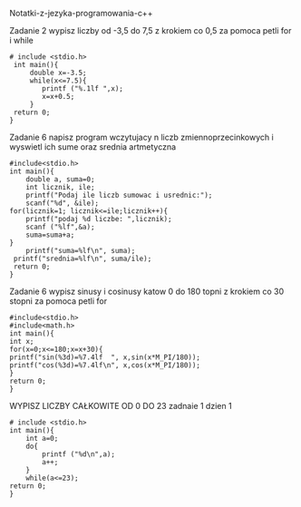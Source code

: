 Notatki-z-jezyka-programowania-c++ 


Zadanie 2 wypisz liczby od -3,5 do 7,5 z krokiem co 0,5 za pomoca petli for i while
```
# include <stdio.h>
 int main(){
     double x=-3.5;
     while(x<=7.5){
     	printf ("%.1lf ",x);
     	x=x+0.5;
	 }
 return 0;
}
```
Zadanie 6 napisz program wczytujacy n liczb zmiennoprzecinkowych i wyswietl ich sume oraz srednia artmetyczna

```
#include<stdio.h>
int main(){
	double a, suma=0;
	int licznik, ile;
	printf("Podaj ile liczb sumowac i usrednic:");
    scanf("%d", &ile);
for(licznik=1; licznik<=ile;licznik++){
    printf("podaj %d liczbe: ",licznik);
    scanf ("%lf",&a);
	suma=suma+a;
}
	printf("suma=%lf\n", suma);
 printf("srednia=%lf\n", suma/ile);
 return 0;
}
```
Zadanie 6 wypisz sinusy i cosinusy katow 0 do 180 topni z krokiem co 30 stopni za pomoca petli for

```
#include<stdio.h>
#include<math.h>
int main(){
int x; 
for(x=0;x<=180;x=x+30){
printf("sin(%3d)=%7.4lf  ", x,sin(x*M_PI/180));
printf("cos(%3d)=%7.4lf\n", x,cos(x*M_PI/180));
}
return 0;
}
```
WYPISZ LICZBY CAŁKOWITE OD 0 DO 23 zadnaie 1 dzien 1
```
# include <stdio.h>
int main(){
	int a=0;
	do{
		printf ("%d\n",a);
		a++;
	}
	while(a<=23);
return 0;
}

```
